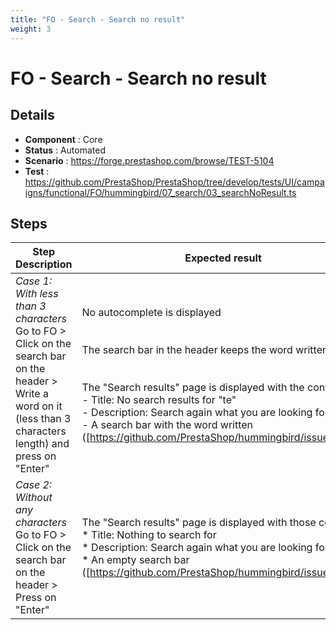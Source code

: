 ```yaml
---
title: "FO - Search - Search no result"
weight: 3
---
```


# FO - Search - Search no result
## Details
* **Component** : Core
* **Status** : Automated
* **Scenario** : https://forge.prestashop.com/browse/TEST-5104
* **Test** : https://github.com/PrestaShop/PrestaShop/tree/develop/tests/UI/campaigns/functional/FO/hummingbird/07_search/03_searchNoResult.ts

## Steps
| Step Description | Expected result |
| ----- | ----- |
| *Case 1: With less than 3 characters*<br>Go to FO > Click on the search bar on the header > Write a word on it (less than 3 characters length) and press on "Enter" | No autocomplete is displayed<br><br><br>The search bar in the header keeps the word written<br><br><br>The "Search results" page is displayed with the content:<br> - Title: No search results for "te"<br> - Description: Search again what you are looking for.<br> - A search bar with the word written ([https://github.com/PrestaShop/hummingbird/issues/578]) |
| *Case 2: Without any characters*<br>Go to FO > Click on the search bar on the header > Press on "Enter" | The "Search results" page is displayed with those content:<br> * Title: Nothing to search for<br> * Description: Search again what you are looking for.<br> * An empty search bar ([https://github.com/PrestaShop/hummingbird/issues/578]) |
